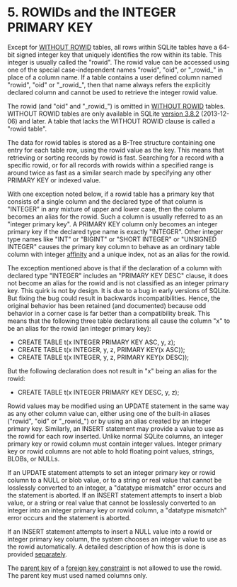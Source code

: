 # 5\. ROWIDs and the INTEGER PRIMARY KEY


Except for [WITHOUT ROWID](withoutrowid.html) tables, all rows within SQLite tables
have a 64\-bit signed integer key that uniquely identifies the row within its table.
This integer is usually
called the "rowid". The rowid value can be accessed using one of the special
case\-independent names "rowid", "oid", or "\_rowid\_" in place of a column name.
If a table contains a user defined column named "rowid", "oid" or "\_rowid\_",
then that name always refers the explicitly declared column and cannot be used
to retrieve the integer rowid value.



The rowid (and "oid" and "\_rowid\_") is omitted in [WITHOUT ROWID](withoutrowid.html) tables.
WITHOUT ROWID tables are only available in SQLite [version 3\.8\.2](releaselog/3_8_2.html)
(2013\-12\-06\) and later.
A table that lacks the WITHOUT ROWID clause is called a "rowid table".



The data for rowid tables is stored as a B\-Tree structure containing
one entry for each table row, using the rowid value as the key. This means that
retrieving or sorting records by rowid is fast. Searching for a record with a
specific rowid, or for all records with rowids within a specified range is
around twice as fast as a similar search made by specifying any other PRIMARY
KEY or indexed value.



 With one exception noted below, if a rowid table has a primary key that consists
of a single column and the declared type of that column is "INTEGER" in any mixture of
upper and lower case, then the column becomes an alias for the rowid. Such a
column is usually referred to as an "integer primary key". A PRIMARY KEY column
only becomes an integer primary key if the declared type name is exactly
"INTEGER". Other integer type names like "INT" or "BIGINT" or "SHORT INTEGER"
or "UNSIGNED INTEGER" causes the primary key column to behave as an ordinary
table column with integer [affinity](datatype3.html#affinity) and a unique index, not as an alias for
the rowid.



 The exception mentioned above is that if the declaration of a column with
declared type "INTEGER" includes an "PRIMARY KEY DESC" clause, it does not
become an alias for the rowid and is not classified as an integer primary key.
This quirk is not by design. It is due to a bug in early versions of SQLite.
But fixing the bug could result in backwards incompatibilities.
Hence, the original behavior has been retained (and documented) because odd
behavior in a corner case is far better than a compatibility break. This means
that the following three table declarations all cause the column "x" to be an
alias for the rowid (an integer primary key):



* CREATE TABLE t(x INTEGER PRIMARY KEY ASC, y, z);
* CREATE TABLE t(x INTEGER, y, z, PRIMARY KEY(x ASC));
* CREATE TABLE t(x INTEGER, y, z, PRIMARY KEY(x DESC));


But the following declaration does not result in "x" being an alias for
the rowid:


* CREATE TABLE t(x INTEGER PRIMARY KEY DESC, y, z);


Rowid values may be modified using an UPDATE statement in the same
way as any other column value can, either using one of the built\-in aliases
("rowid", "oid" or "\_rowid\_") or by using an alias created by an integer
primary key. Similarly, an INSERT statement may provide a value to use as the
rowid for each row inserted. Unlike normal SQLite columns, an integer primary
key or rowid column must contain integer values. Integer primary key or rowid
columns are not able to hold floating point values, strings, BLOBs, or NULLs.



If an UPDATE statement attempts to set an integer primary key or rowid column
to a NULL or blob value, or to a string or real value that cannot be losslessly
converted to an integer, a "datatype mismatch" error occurs and the statement
is aborted. If an INSERT statement attempts to insert a blob value, or a string
or real value that cannot be losslessly converted to an integer into an
integer primary key or rowid column, a "datatype mismatch" error occurs and the
statement is aborted.



If an INSERT statement attempts to insert a NULL value into a rowid or
integer primary key column, the system chooses an integer value to use as the
rowid automatically. A detailed description of how this is done is provided
[separately](autoinc.html).


The [parent key](foreignkeys.html#parentchild) of a [foreign key constraint](foreignkeys.html) is not allowed to
use the rowid. The parent key must used named columns only.


